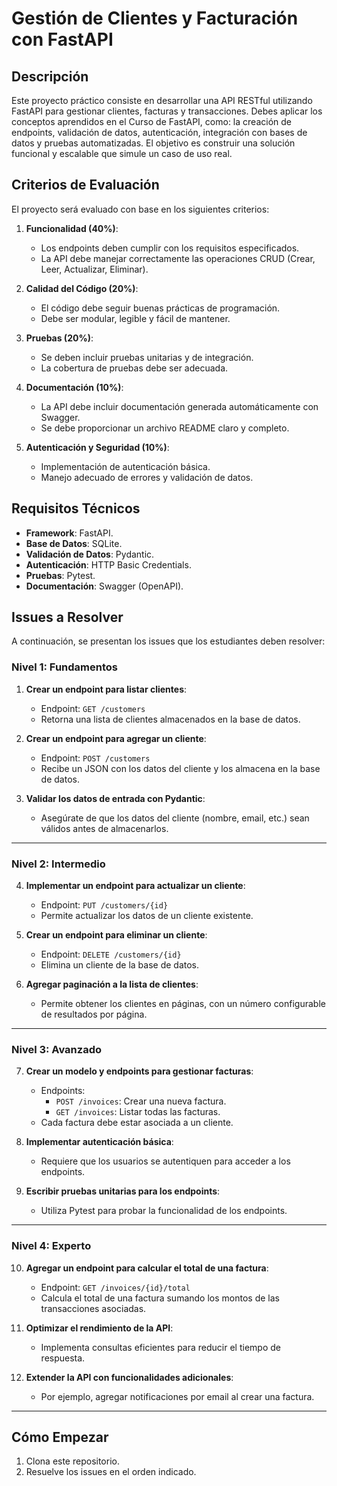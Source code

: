 # Gestión de Clientes y Facturación con FastAPI

## Descripción
Este proyecto práctico consiste en desarrollar una API RESTful utilizando FastAPI para gestionar clientes, facturas y transacciones. Debes aplicar los conceptos aprendidos en el Curso de FastAPI, como: la creación de endpoints, validación de datos, autenticación, integración con bases de datos y pruebas automatizadas. El objetivo es construir una solución funcional y escalable que simule un caso de uso real.

## Criterios de Evaluación
El proyecto será evaluado con base en los siguientes criterios:

1. **Funcionalidad (40%)**:
   - Los endpoints deben cumplir con los requisitos especificados.
   - La API debe manejar correctamente las operaciones CRUD (Crear, Leer, Actualizar, Eliminar).

2. **Calidad del Código (20%)**:
   - El código debe seguir buenas prácticas de programación.
   - Debe ser modular, legible y fácil de mantener.

3. **Pruebas (20%)**:
   - Se deben incluir pruebas unitarias y de integración.
   - La cobertura de pruebas debe ser adecuada.

4. **Documentación (10%)**:
   - La API debe incluir documentación generada automáticamente con Swagger.
   - Se debe proporcionar un archivo README claro y completo.

5. **Autenticación y Seguridad (10%)**:
   - Implementación de autenticación básica.
   - Manejo adecuado de errores y validación de datos.

## Requisitos Técnicos
- **Framework**: FastAPI.
- **Base de Datos**: SQLite.
- **Validación de Datos**: Pydantic.
- **Autenticación**: HTTP Basic Credentials.
- **Pruebas**: Pytest.
- **Documentación**: Swagger (OpenAPI).

## Issues a Resolver
A continuación, se presentan los issues que los estudiantes deben resolver:

### **Nivel 1: Fundamentos**
1. **Crear un endpoint para listar clientes**:
   - Endpoint: `GET /customers`
   - Retorna una lista de clientes almacenados en la base de datos.

2. **Crear un endpoint para agregar un cliente**:
   - Endpoint: `POST /customers`
   - Recibe un JSON con los datos del cliente y los almacena en la base de datos.

3. **Validar los datos de entrada con Pydantic**:
   - Asegúrate de que los datos del cliente (nombre, email, etc.) sean válidos antes de almacenarlos.

---

### **Nivel 2: Intermedio**
4. **Implementar un endpoint para actualizar un cliente**:
   - Endpoint: `PUT /customers/{id}`
   - Permite actualizar los datos de un cliente existente.

5. **Crear un endpoint para eliminar un cliente**:
   - Endpoint: `DELETE /customers/{id}`
   - Elimina un cliente de la base de datos.

6. **Agregar paginación a la lista de clientes**:
   - Permite obtener los clientes en páginas, con un número configurable de resultados por página.

---

### **Nivel 3: Avanzado**
7. **Crear un modelo y endpoints para gestionar facturas**:
   - Endpoints:
     - `POST /invoices`: Crear una nueva factura.
     - `GET /invoices`: Listar todas las facturas.
   - Cada factura debe estar asociada a un cliente.

8. **Implementar autenticación básica**:
   - Requiere que los usuarios se autentiquen para acceder a los endpoints.

9. **Escribir pruebas unitarias para los endpoints**:
   - Utiliza Pytest para probar la funcionalidad de los endpoints.

---

### **Nivel 4: Experto**
10. **Agregar un endpoint para calcular el total de una factura**:
    - Endpoint: `GET /invoices/{id}/total`
    - Calcula el total de una factura sumando los montos de las transacciones asociadas.

11. **Optimizar el rendimiento de la API**:
    - Implementa consultas eficientes para reducir el tiempo de respuesta.

12. **Extender la API con funcionalidades adicionales**:
    - Por ejemplo, agregar notificaciones por email al crear una factura.

---

## Cómo Empezar
1. Clona este repositorio.
2. Resuelve los issues en el orden indicado.

